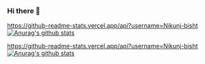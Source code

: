 ### Hi there 👋

<!--
**Nikunj-bisht/Nikunj-bisht** is a ✨ _special_ ✨ repository because its `README.md` (this file) appears on your GitHub profile.

Here are some ideas to get you started:

- 🔭 I’m currently working on ...
- 🌱 I’m currently learning ...
- 👯 I’m looking to collaborate on ...
- 🤔 I’m looking for help with ...
- 💬 Ask me about ...
- 📫 How to reach me: ...
- 😄 Pronouns: ...
- ⚡ Fun fact: ...
-->
https://github-readme-stats.vercel.app/api?username=Nikunj-bisht
[![Anurag's github stats](https://github-readme-stats.vercel.app/api?username=Nikunj-bisht&special_icons=true&theme=radical&show_owner=true,langs_count=4)](https://github.com/anuraghazra/github-readme-stats)

https://github-readme-stats.vercel.app/api?username=Nikunj-bisht
[![Anurag's github stats](https://github-readme-stats.vercel.app/api/top-langs?username=Nikunj-bisht&special_icons=true&theme=radical&show_owner=true,langs_count=4)](https://github.com/anuraghazra/github-readme-stats)
